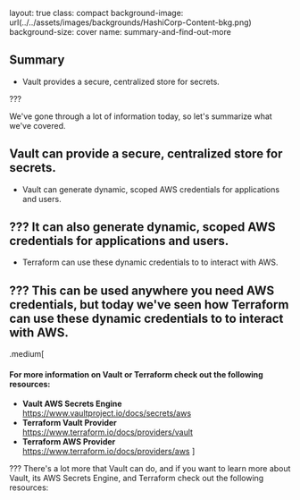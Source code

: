 layout: true
class: compact
background-image: url(../../assets/images/backgrounds/HashiCorp-Content-bkg.png)
background-size: cover
name: summary-and-find-out-more

## Summary

- Vault provides a secure, centralized store for secrets.  

???

We've gone through a lot of information today, so let's summarize what we've covered.

Vault can provide a secure, centralized store for secrets.
--
- Vault can generate dynamic, scoped AWS credentials for applications and users.  

???
It can also generate dynamic, scoped AWS credentials for applications and users.
--
- Terraform can use these dynamic credentials to to interact with AWS.  

???
This can be used anywhere you need AWS credentials, but today we've seen how Terraform can use these dynamic credentials to to interact with AWS.
--


.medium[
#### For more information on Vault or Terraform check out the following resources:

- **Vault AWS Secrets Engine**  
https://www.vaultproject.io/docs/secrets/aws
- **Terraform Vault Provider**  
https://www.terraform.io/docs/providers/vault
- **Terraform AWS Provider**  
https://www.terraform.io/docs/providers/aws
]

???
There's a lot more that Vault can do, and if you want to learn more about Vault, its AWS Secrets Engine, and Terraform check out the following resources:

